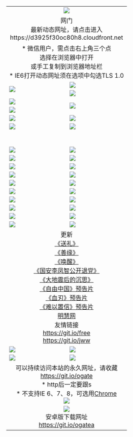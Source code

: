 ﻿<table>
  <tr></tr>
  <tr><td colspan=2 align=center><img src="https://cloud.githubusercontent.com/assets/11880933/13434984/f430fae2-e012-11e5-814f-c2df1e82b247.jpg" /></td></tr>
  <tr><td colspan=2 align=center>网门<br>最新动态网址，请点击进入
<br>https://d3925f30oc80h8.cloudfront.net
    </td>
  </tr>
  <tr>
    <td colspan=2 align=center>* 微信用户，需点击右上角三个点<br>选择在浏览器中打开<br>或手工复制到浏览器地址栏
    <br>* IE6打开动态网址须在选项中勾选TLS 1.0</td>
  </tr>
  <tr>
    <td rowspan=2><a href="https://d3925f30oc80h8.cloudfront.net/ogUP.aspx?name=11DKC.mp4&list=11DKC" target="_blank"><img src="https://d3925f30oc80h8.cloudfront.net/Up/11DKC1.jpg" /></a></td> 
    <td><div><a href="https://d3925f30oc80h8.cloudfront.net/ogUP.aspx?name=LRWS.mp4&list=LRWS" target="_blank"><img src="https://d3925f30oc80h8.cloudfront.net/Up/LRWS.jpg" /></a></td>
   </tr>
  <tr>
    <td><a href="https://d3925f30oc80h8.cloudfront.net/ogNiceVedio.aspx" target="_blank"><img src="https://d3925f30oc80h8.cloudfront.net/Up/11TGKDY.jpg" /></a></td>
  </tr>
  <tr>
    <td><a href="https://d3925f30oc80h8.cloudfront.net/ogUP.aspx?name=JQR.mp4&count=2" target="_blank"><img src="https://d3925f30oc80h8.cloudfront.net/Up/JQR.jpg" /></a></td>   
    <td rowspan=2><a href="https://d3925f30oc80h8.cloudfront.net/ogUP.aspx?name=JP.mp4&count=9" target="_blank"><img src="https://d3925f30oc80h8.cloudfront.net/Up/JP.jpg" /></td>
  </tr>
  <tr>
    <td><a href="https://d3925f30oc80h8.cloudfront.net/ogUP.aspx?name=WH.mp4" target="_blank"><img src="https://d3925f30oc80h8.cloudfront.net/Up/WH.jpg" /></a></td>
  </tr>
  <tr>
    <td><a href="https://d3925f30oc80h8.cloudfront.net/ogUP.aspx?name=SSZJ.mp4&list=SSZJ" target="_blank"><img src="https://d3925f30oc80h8.cloudfront.net/Up/SSZJ.jpg" /></a></td>
    <td><a href="https://d3925f30oc80h8.cloudfront.net/ogUP.aspx?name=1XQK.mp4&count=13" target="_blank"><img src="https://d3925f30oc80h8.cloudfront.net/Up/1XQK.jpg" /></a</td>
  </tr>
  <tr>
    <td><a href="https://d3925f30oc80h8.cloudfront.net/ogUP.aspx?name=ZY.mp4&count=2015|16" target="_blank"><img src="https://d3925f30oc80h8.cloudfront.net/Up/ZY.jpg" /></a</td>
    <td><a href="https://d3925f30oc80h8.cloudfront.net/ogUP.aspx?name=XTFY.mp4&count=B|2,A|24" target="_blank"><img src="https://d3925f30oc80h8.cloudfront.net/Up/XTFY.jpg" /></a></td>
  </tr>
  <tr height="40">
  </tr>
  <tr>
    <td><a href="https://d3925f30oc80h8.cloudfront.net/ogUP.aspx?name=4EE/QQ.mp4&list=4EEQQ" target="_blank"><img src="https://d3925f30oc80h8.cloudfront.net/Up/4EE/QQ0.jpg"/></a></td>
    <td><a href="https://d3925f30oc80h8.cloudfront.net/ogUP.aspx?name=4EE/HQ.mp4&list=4EEHQ" target="_blank"><img src="https://d3925f30oc80h8.cloudfront.net/Up/4EE/HQ0.jpg"/></a></td>
  </tr>
  <tr>
    <td><a href="https://d3925f30oc80h8.cloudfront.net/ogUP.aspx?name=4EE/ZG.mp4&list=4EEZG" target="_blank"><img src="https://d3925f30oc80h8.cloudfront.net/Up/4EE/ZG0.jpg"/></a></td>
    <td><a href="https://d3925f30oc80h8.cloudfront.net/ogUP.aspx?name=4EE/DJ.mp4&list=4EEDJ" target="_blank"><img src="https://d3925f30oc80h8.cloudfront.net/Up/4EE/DJ0.jpg"/></a></td>
  </tr>
  <tr>
    <td><a href="https://d3925f30oc80h8.cloudfront.net/ogUP.aspx?name=4EE/GX.mp4&list=4EEGX" target="_blank"><img src="https://d3925f30oc80h8.cloudfront.net/Up/4EE/GX0.jpg"/></a></td>
    <td><a href="https://d3925f30oc80h8.cloudfront.net/ogUP.aspx?name=4EE/HD.mp4&list=4EEHD" target="_blank"><img src="https://d3925f30oc80h8.cloudfront.net/Up/4EE/HD0.jpg"/></a></td>
  </tr>
  <tr>
    <td><a href="https://d3925f30oc80h8.cloudfront.net/ogUP.aspx?name=4EE/TX.mp4&list=4EETX" target="_blank"><img src="https://d3925f30oc80h8.cloudfront.net/Up/4EE/TX0.jpg"/></a></td>
    <td><a href="https://d3925f30oc80h8.cloudfront.net/ogUP.aspx?name=4EE/WZ.mp4&list=4EEWZ" target="_blank"><img src="https://d3925f30oc80h8.cloudfront.net/Up/4EE/WZ0.jpg"/></a></td>
  </tr>
  <tr>
    <td><a href="https://d3925f30oc80h8.cloudfront.net/onUP.aspx?name=https://d1pog55izwmvoe.cloudfront.net/" target="_blank"><img src="https://d3925f30oc80h8.cloudfront.net/Up/0DTW.jpg"/></a></td>
    <td><a href="https://d3925f30oc80h8.cloudfront.net/onUP.aspx?name=https://d240ns8up8earz.cloudfront.net/acenter/" target="_blank"><img src="https://d3925f30oc80h8.cloudfront.net/Up/0TDW.jpg" /></a></td>
  </tr>
  <tr>
    <td><a href="https://d3925f30oc80h8.cloudfront.net/onUP.aspx?name=https://d4508d6vomz2p.cloudfront.net/gb/nsc413.htm" target="_blank"><img src="https://d3925f30oc80h8.cloudfront.net/Up/0DJY.jpg" /></a></td>
    <td><a href="https://d3925f30oc80h8.cloudfront.net/onUP.aspx?name=https://dilo7bqpjb57y.cloudfront.net/xtr/gb/prog204.html" target="_blank"><img src="https://d3925f30oc80h8.cloudfront.net/Up/0XTR.jpg" /></a></td>
  </tr>
  <tr>
    <td><a href="https://d3925f30oc80h8.cloudfront.net/onUP.aspx?name=https://d3aj00iefsmfgc.cloudfront.net/" target="_blank"><img src="https://d3925f30oc80h8.cloudfront.net/Up/0MHW.jpg" /></a></td>
    <td><a href="https://d3925f30oc80h8.cloudfront.net/onUP.aspx?name=https://d20wz7qt14x5d2.cloudfront.net/" target="_blank"><img src="https://d3925f30oc80h8.cloudfront.net/Up/0ZJW.jpg" /></a></td>
  </tr>
  <tr>
    <td><a href="https://d3925f30oc80h8.cloudfront.net/ogUP.aspx?name=0FG.zip" target="_blank"><img src="https://d3925f30oc80h8.cloudfront.net/Up/0FG.jpg" /></a></td>
    <td><a href="https://d3925f30oc80h8.cloudfront.net/ogUP.aspx?name=0FGA.apk" target="_blank"><img src="https://d3925f30oc80h8.cloudfront.net/Up/0FGA.jpg" /></a></td>
  </tr>
  <tr>
    <td><a href="https://d3925f30oc80h8.cloudfront.net/ogUP.aspx?name=0U.zip" target="_blank"><img src="https://d3925f30oc80h8.cloudfront.net/Up/0U.jpg" /></a></td>
    <td><a href="https://d3925f30oc80h8.cloudfront.net/ogUP.aspx?name=0UA.apk" target="_blank"><img src="https://d3925f30oc80h8.cloudfront.net/Up/0UA.jpg" /></a></td>
  </tr>
  <tr>
    <td><a href="https://d3925f30oc80h8.cloudfront.net/ogUP.aspx?name=0iPPOTV.zip" target="_blank"><img src="https://d3925f30oc80h8.cloudfront.net/Up/0iPPOTV.jpg" /></a></td>
    <td><a href="https://d3925f30oc80h8.cloudfront.net/ogUP.aspx?name=0iNTD.apk" target="_blank"><img src="https://d3925f30oc80h8.cloudfront.net/Up/0iNTD.jpg" /></a></td>
  </tr>
  <tr>
    <td colspan=2 align=center>更新<br>
      <a href="https://d3925f30oc80h8.cloudfront.net/ogUP.aspx?name=4ESL.mp4" target="_blank">《送礼》</a><br>
      <a href="https://d3925f30oc80h8.cloudfront.net/ogUP.aspx?name=4ESY.mp4" target="_blank">《善缘》</a><br>
      <a href="https://d3925f30oc80h8.cloudfront.net/ogUP.aspx?name=4EHX.mp4" target="_blank">《唤醒》</a><br>
      <a href="https://d3925f30oc80h8.cloudfront.net/ogUP.aspx?name=4LFZ.mp4" target="_blank">《国安李凤智公开退党》</a><br>
      <a href="https://d3925f30oc80h8.cloudfront.net/ogUP.aspx?name=4DDZHDCS.mp4" target="_blank">《大地震后的沉思》</a><br>
      <a href="https://d3925f30oc80h8.cloudfront.net/ogUP.aspx?name=11ZYZG0.mp4" target="_blank">《自由中国》预告片</a><br>
      <a href="https://d3925f30oc80h8.cloudfront.net/ogUP.aspx?name=11XR.mp4" target="_blank">《血刃》预告片</a><br>
      <a href="https://d3925f30oc80h8.cloudfront.net/ogUP.aspx?name=11NYZX.mp4&count=2" target="_blank">《难以置信》预告片</a><br>
      <a href="https://d3925f30oc80h8.cloudfront.net/onUP.aspx?name=https://www.minghui.org/" target="_blank">明慧网</a><br>
      友情链接<br>
      <a href="https://d3925f30oc80h8.cloudfront.net/onUP.aspx?name=https://git.io/free" target="_blank">https://git.io/free</a><br>
      <a href="https://d3925f30oc80h8.cloudfront.net/onUP.aspx?name=https://git.io/jww" target="_blank">https://git.io/jww</a></td>
    </td>
  </tr>
  <tr>
    <td><a href="https://d3925f30oc80h8.cloudfront.net/ogNice.aspx" target="_blank"><img src="https://d3925f30oc80h8.cloudfront.net/Up/0WCYY.jpg" /></a></td>
    <td><a href="https://d3925f30oc80h8.cloudfront.net/onCO.aspx?ob=600事物&op=增删改&args=WH1~%23类型6新闻%7c%23类型6评论&mode=" target="_blank"><img src="https://d3925f30oc80h8.cloudfront.net/Up/0WZTT.jpg" /></a></td> 
  </tr>
  <tr>
    <td><a href="https://d3925f30oc80h8.cloudfront.net/ogDY.aspx" target="_blank"><img src="https://d3925f30oc80h8.cloudfront.net/Up/0FK.jpg" /></a></td>
    <td><a href="https://d3925f30oc80h8.cloudfront.net/ogST.aspx" target="_blank"><img src="https://d3925f30oc80h8.cloudfront.net/Up/0ST.jpg" /></a></td> 
  </tr>
  <tr>
    <td colspan=2 align=center>可以持续访问本站的永久网址，请收藏<br/><a href="https://git.io/ogate" target="_blank">https://git.io/ogate</a><br/>* http后一定要跟s<br/>* 不支持IE 6、7、8，可选用<a href="https://d3925f30oc80h8.cloudfront.net/ogUP.aspx?name=0ChromePortable.zip">Chrome</a><br/><a href="https://d3925f30oc80h8.cloudfront.net/Up/0WMGDL2.png" target="_blank"><img src="https://d3925f30oc80h8.cloudfront.net/Up/0WMGD2.png"/></a></td>
  </tr>
  <tr>
    <td colspan=2 align=center><a href="https://d3925f30oc80h8.cloudfront.net/ogUP.aspx?name=0oGate.apk" target="_blank"><img src="https://cloud.githubusercontent.com/assets/11880933/13720399/75e143ee-e842-11e5-9f0a-1421f423c80f.jpg" /></a><br>安卓版下载网址<br><a href="https://git.io/ogatea">https://git.io/ogatea</a></td>
  </tr>
  <!--tr>
    <td colspan=2 align=center>可能失效的动态网址
    </td>
  </tr-->
</table>
